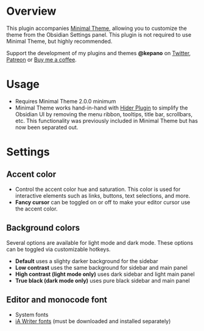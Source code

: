 # Overview

This plugin accompanies [Minimal Theme](https://github.com/kepano/obsidian-minimal), allowing you to customize the theme from the Obsidian Settings panel. This plugin is not required to use Minimal Theme, but highly recommended.

Support the development of my plugins and themes **@kepano** on [Twitter](https://www.twitter.com/kepano), [Patreon](https://www.patreon.com/kepano) or [Buy me a coffee](https://www.buymeacoffee.com/kepano).

# Usage

- Requires Minimal Theme 2.0.0 minimum
- Minimal Theme works hand-in-hand with [Hider Plugin](https://github.com/kepano/obsidian-hider) to simplify the Obsidian UI by removing the menu ribbon, tooltips, title bar, scrollbars, etc. This functionality was previously included in Minimal Theme but has now been separated out.

# Settings

## Accent color

- Control the accent color hue and saturation. This color is used for interactive elements such as links, buttons, text selections, and more.
- **Fancy cursor** can be toggled on or off to make your editor cursor use the accent color.

## Background colors

Several options are available for light mode and dark mode. These options can be toggled via customizable hotkeys.

- **Default** uses a slighty darker background for the sidebar
- **Low contrast** uses the same background for sidebar and main panel
- **High contrast (light mode only)** uses dark sidebar and light main panel
- **True black (dark mode only)** uses pure black sidebar and main panel

## Editor and monocode font
- System fonts
- [iA Writer fonts](https://ia.net/downloads#fonts) (must be downloaded and installed separately)
